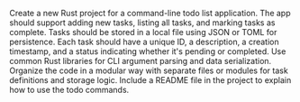 Create a new Rust project for a command-line todo list application. The app should support adding new tasks, listing all tasks, and marking tasks as complete. Tasks should be stored in a local file using JSON or TOML for persistence. Each task should have a unique ID, a description, a creation timestamp, and a status indicating whether it's pending or completed. Use common Rust libraries for CLI argument parsing and data serialization. Organize the code in a modular way with separate files or modules for task definitions and storage logic. Include a README file in the project to explain how to use the todo commands.
